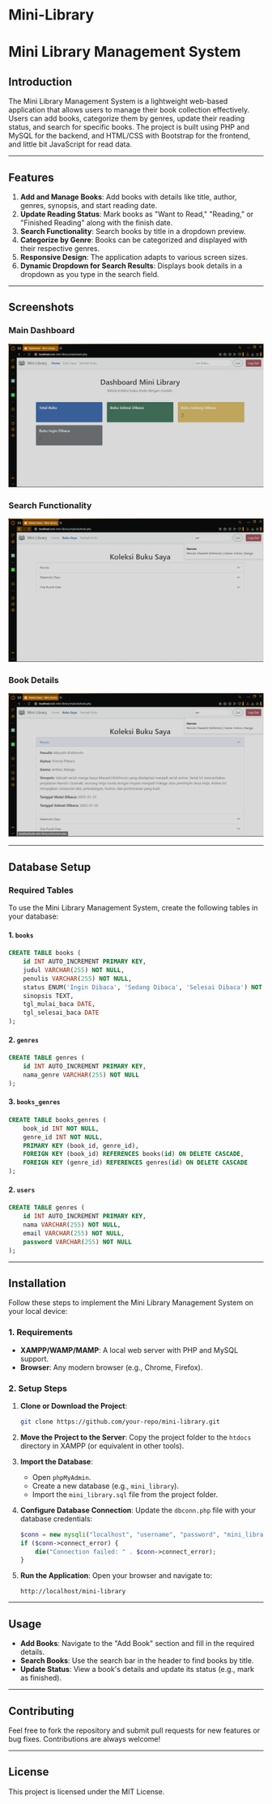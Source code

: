 # Mini-Library
 
# Mini Library Management System

## Introduction
The Mini Library Management System is a lightweight web-based application that allows users to manage their book collection effectively. Users can add books, categorize them by genres, update their reading status, and search for specific books. The project is built using PHP and MySQL for the backend, and HTML/CSS with Bootstrap for the frontend, and little bit JavaScript for read data.

---

## Features
1. **Add and Manage Books**: Add books with details like title, author, genres, synopsis, and start reading date.
2. **Update Reading Status**: Mark books as "Want to Read," "Reading," or "Finished Reading" along with the finish date.
3. **Search Functionality**: Search books by title in a dropdown preview.
4. **Categorize by Genre**: Books can be categorized and displayed with their respective genres.
5. **Responsive Design**: The application adapts to various screen sizes.
6. **Dynamic Dropdown for Search Results**: Displays book details in a dropdown as you type in the search field.

---

## Screenshots

### Main Dashboard
![Main Dashboard](/images/main-dashboard.png)

### Search Functionality
![Search Dropdown](/images/dropdown-menu.png)

### Book Details
![Book Details](/images/detailed-info.png)

---

## Database Setup

### Required Tables
To use the Mini Library Management System, create the following tables in your database:

#### 1. `books`
```sql
CREATE TABLE books (
    id INT AUTO_INCREMENT PRIMARY KEY,
    judul VARCHAR(255) NOT NULL,
    penulis VARCHAR(255) NOT NULL,
    status ENUM('Ingin Dibaca', 'Sedang Dibaca', 'Selesai Dibaca') NOT NULL DEFAULT 'Ingin Dibaca',
    sinopsis TEXT,
    tgl_mulai_baca DATE,
    tgl_selesai_baca DATE
);
```

#### 2. `genres`
```sql
CREATE TABLE genres (
    id INT AUTO_INCREMENT PRIMARY KEY,
    nama_genre VARCHAR(255) NOT NULL
);
```

#### 3. `books_genres`
```sql
CREATE TABLE books_genres (
    book_id INT NOT NULL,
    genre_id INT NOT NULL,
    PRIMARY KEY (book_id, genre_id),
    FOREIGN KEY (book_id) REFERENCES books(id) ON DELETE CASCADE,
    FOREIGN KEY (genre_id) REFERENCES genres(id) ON DELETE CASCADE
);
```

#### 2. `users`
```sql
CREATE TABLE genres (
    id INT AUTO_INCREMENT PRIMARY KEY,
    nama VARCHAR(255) NOT NULL,
    email VARCHAR(255) NOT NULL,
    password VARCHAR(255) NOT NULL
);
```

---

## Installation
Follow these steps to implement the Mini Library Management System on your local device:

### 1. Requirements
- **XAMPP/WAMP/MAMP**: A local web server with PHP and MySQL support.
- **Browser**: Any modern browser (e.g., Chrome, Firefox).

### 2. Setup Steps
1. **Clone or Download the Project**:
   ```bash
   git clone https://github.com/your-repo/mini-library.git
   ```
2. **Move the Project to the Server**:
   Copy the project folder to the `htdocs` directory in XAMPP (or equivalent in other tools).

3. **Import the Database**:
   - Open `phpMyAdmin`.
   - Create a new database (e.g., `mini_library`).
   - Import the `mini_library.sql` file from the project folder.

4. **Configure Database Connection**:
   Update the `dbconn.php` file with your database credentials:
   ```php
   $conn = new mysqli("localhost", "username", "password", "mini_library");
   if ($conn->connect_error) {
       die("Connection failed: " . $conn->connect_error);
   }
   ```

5. **Run the Application**:
   Open your browser and navigate to:
   ```
   http://localhost/mini-library
   ```

---

## Usage
- **Add Books**: Navigate to the "Add Book" section and fill in the required details.
- **Search Books**: Use the search bar in the header to find books by title.
- **Update Status**: View a book's details and update its status (e.g., mark as finished).

---

## Contributing
Feel free to fork the repository and submit pull requests for new features or bug fixes. Contributions are always welcome!

---

## License
This project is licensed under the MIT License.

